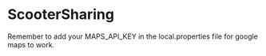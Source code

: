 # ScooterSharing

Remember to add your MAPS_API_KEY in the local.properties file for google maps to work.
